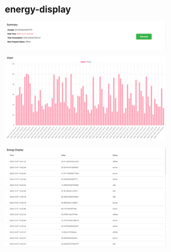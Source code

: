 # energy-display

![Alt text](readmeimage/summary.png?raw=true "Summary")

![Alt text](readmeimage/chart.png?raw=true "Chart")

![Alt text](readmeimage/energy.png?raw=true "Energy")
